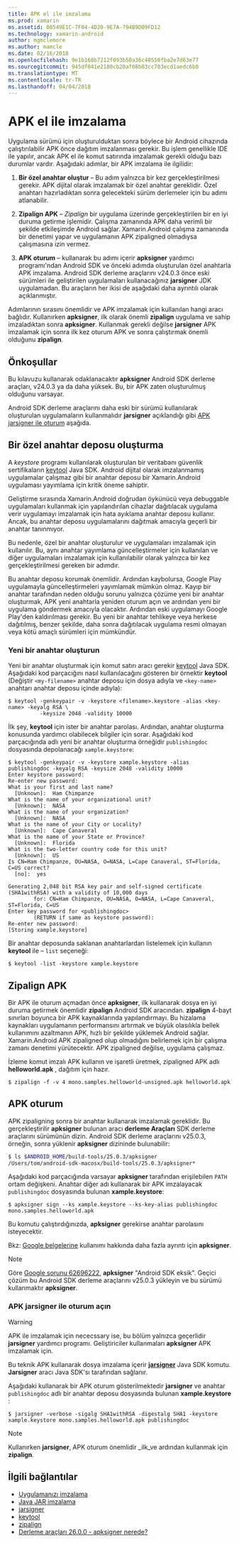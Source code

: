```yaml
---
title: APK el ile imzalama
ms.prod: xamarin
ms.assetid: 08549E1C-7F04-4D20-9E7A-794B9D09FD12
ms.technology: xamarin-android
author: mgmclemore
ms.author: mamcle
ms.date: 02/16/2018
ms.openlocfilehash: 9e1b168b7212f093b50a36c40550fba2e7d63e77
ms.sourcegitcommit: 945df041e2180cb20af08b83cc703ecd1aedc6b0
ms.translationtype: MT
ms.contentlocale: tr-TR
ms.lasthandoff: 04/04/2018
---
```

# <a name="manually-signing-the-apk"></a>APK el ile imzalama


Uygulama sürümü için oluşturulduktan sonra böylece bir Android cihazında çalıştırılabilir APK önce dağıtım imzalanması gerekir. Bu işlem genellikle IDE ile yapılır, ancak APK el ile komut satırında imzalamak gerekli olduğu bazı durumlar vardır. Aşağıdaki adımlar, bir APK imzalama ile ilgilidir:

1.   **Bir özel anahtar oluştur** &ndash; Bu adım yalnızca bir kez gerçekleştirilmesi gerekir. APK dijital olarak imzalamak bir özel anahtar gereklidir.
    Özel anahtarı hazırladıktan sonra gelecekteki sürüm derlemeler için bu adımı atlanabilir.

2.   **Zipalign APK** &ndash; *Zipalign* bir uygulama üzerinde gerçekleştirilen bir en iyi duruma getirme işlemidir. Çalışma zamanında APK daha verimli bir şekilde etkileşimde Android sağlar. Xamarin.Android çalışma zamanında bir denetimi yapar ve uygulamanın APK zipaligned olmadıysa çalışmasına izin vermez.

3.  **APK oturum** &ndash; kullanarak bu adımı içerir **apksigner** yardımcı programı'ndan Android SDK ve önceki adımda oluşturulan özel anahtarla APK imzalama. Android SDK derleme araçlarını v24.0.3 önce eski sürümleri ile geliştirilen uygulamaları kullanacağınız **jarsigner** JDK uygulamadan. Bu araçların her ikisi de aşağıdaki daha ayrıntılı olarak açıklanmıştır. 

Adımlarının sırasını önemlidir ve APK imzalamak için kullanılan hangi aracı bağlıdır. Kullanırken **apksigner**, ilk olarak önemli **zipalign** uygulama ve sahip imzaladıktan sonra **apksigner**.  Kullanmak gerekli değilse **jarsigner** APK imzalamak için sonra ilk kez oturum APK ve sonra çalıştırmak önemli olduğunu **zipalign**. 



## <a name="prerequisites"></a>Önkoşullar

Bu kılavuzu kullanarak odaklanacaktır **apksigner** Android SDK derleme araçları, v24.0.3 ya da daha yüksek. Bu, bir APK zaten oluşturulmuş olduğunu varsayar.

Android SDK derleme araçlarını daha eski bir sürümü kullanılarak oluşturulan uygulamaların kullanmalıdır **jarsigner** açıklandığı gibi [APK jarsigner ile oturum](#Sign_the_APK_with_jarsigner) aşağıda.



## <a name="create-a-private-keystore"></a>Bir özel anahtar deposu oluşturma

A *keystore* programı kullanılarak oluşturulan bir veritabanı güvenlik sertifikaların [keytool](https://docs.oracle.com/javase/8/docs/technotes/tools/unix/keytool.html) Java SDK. Android dijital olarak imzalanmamış uygulamalar çalışmaz gibi bir anahtar deposu bir Xamarin.Android uygulaması yayımlama için kritik öneme sahiptir.

Geliştirme sırasında Xamarin.Android doğrudan öykünücü veya debuggable uygulamaları kullanmak için yapılandırılan cihazlar dağıtılacak uygulama verir uygulamayı imzalamak için hata ayıklama anahtar deposu kullanır.
Ancak, bu anahtar deposu uygulamalarını dağıtmak amacıyla geçerli bir anahtar tanınmıyor.

Bu nedenle, özel bir anahtar oluşturulur ve uygulamaları imzalamak için kullanılır. Bu, aynı anahtar yayımlama güncelleştirmeler için kullanılan ve diğer uygulamaları imzalamak için kullanılabilir olarak yalnızca bir kez gerçekleştirilmesi gereken bir adımdır.

Bu anahtar deposu korumak önemlidir. Ardından kaybolursa, Google Play uygulamayla güncelleştirmeleri yayımlamak mümkün olmaz.
Kayıp bir anahtar tarafından neden olduğu sorunu yalnızca çözüme yeni bir anahtar oluşturmak, APK yeni anahtarla yeniden oturum açın ve ardından yeni bir uygulama göndermek amacıyla olacaktır. Ardından eski uygulamayı Google Play'den kaldırılması gerekir. Bu yeni bir anahtar tehlikeye veya herkese dağıtılmış, benzer şekilde, daha sonra dağıtılacak uygulama resmi olmayan veya kötü amaçlı sürümleri için mümkündür.



### <a name="create-a-new-keystore"></a>Yeni bir anahtar oluşturun

Yeni bir anahtar oluşturmak için komut satırı aracı gerekir [keytool](https://docs.oracle.com/javase/8/docs/technotes/tools/unix/keytool.html) Java SDK. Aşağıdaki kod parçacığını nasıl kullanılacağını gösteren bir örnektir **keytool** (Değiştir `<my-filename>` anahtar deposu için dosya adıyla ve `<key-name>` anahtarı anahtar deposu içinde adıyla):

```shell
$ keytool -genkeypair -v -keystore <filename>.keystore -alias <key-name> -keyalg RSA \
          -keysize 2048 -validity 10000
```

İlk şey, **keytool** için ister bir anahtar parolası. Ardından, anahtar oluşturma konusunda yardımcı olabilecek bilgiler için sorar. Aşağıdaki kod parçacığında adlı yeni bir anahtar oluşturma örneğidir `publishingdoc` dosyasında depolanacağı `xample.keystore`:

```shell
$ keytool -genkeypair -v -keystore xample.keystore -alias publishingdoc -keyalg RSA -keysize 2048 -validity 10000
Enter keystore password:
Re-enter new password:
What is your first and last name?
  [Unknown]:  Ham Chimpanze
What is the name of your organizational unit?
  [Unknown]:  NASA
What is the name of your organization?
  [Unknown]:  NASA
What is the name of your City or Locality?
  [Unknown]:  Cape Canaveral
What is the name of your State or Province?
  [Unknown]:  Florida
What is the two-letter country code for this unit?
  [Unknown]:  US
Is CN=Ham Chimpanze, OU=NASA, O=NASA, L=Cape Canaveral, ST=Florida, C=US correct?
  [no]:  yes

Generating 2,048 bit RSA key pair and self-signed certificate (SHA1withRSA) with a validity of 10,000 days
        for: CN=Ham Chimpanze, OU=NASA, O=NASA, L=Cape Canaveral, ST=Florida, C=US
Enter key password for <publishingdoc>
        (RETURN if same as keystore password):
Re-enter new password:
[Storing xample.keystore]
```

Bir anahtar deposunda saklanan anahtarlardan listelemek için kullanın **keytool** ile &ndash; `list` seçeneği:

```shell
$ keytool -list -keystore xample.keystore
```


## <a name="zipalign-the-apk"></a>Zipalign APK

Bir APK ile oturum açmadan önce **apksigner**, ilk kullanarak dosya en iyi duruma getirmek önemlidir **zipalign** Android SDK aracından. **zipalign** 4-bayt sınırları boyunca bir APK kaynaklarında yapılandırmayı. Bu hizalama kaynakları uygulamanın performansını artırmak ve büyük olasılıkla bellek kullanımını azaltmanın APK, hızlı bir şekilde yüklemek Android sağlar. Xamarin.Android APK zipaligned olup olmadığını belirlemek için bir çalışma zamanı denetimi yürütecektir. APK zipaligned değilse, uygulama çalışmaz.

İzleme komut imzalı APK kullanın ve işaretli üretmek, zipaligned APK adlı **helloworld.apk** , dağıtım için hazır.

```shell
$ zipalign -f -v 4 mono.samples.helloworld-unsigned.apk helloworld.apk
```


## <a name="sign-the-apk"></a>APK oturum

APK zipaligning sonra bir anahtar kullanarak imzalamak gereklidir. Bu gerçekleştirilir **apksigner** bulunan aracı **derleme Araçları** SDK derleme araçlarını sürümünün dizin.  Android SDK derleme araçlarını v25.0.3, örneğin, sonra yüklenir **apksigner** dizininde bulunabilir:

```bash
$ ls $ANDROID_HOME/build-tools/25.0.3/apksigner
/Users/tom/android-sdk-macosx/build-tools/25.0.3/apksigner*
```

Aşağıdaki kod parçacığında varsayar **apksigner** tarafından erişilebilen `PATH` ortam değişkeni. Anahtar diğer adı kullanarak bir APK imzalayacak `publishingdoc` dosyasında bulunan **xample.keystore**:

```shell
$ apksigner sign --ks xample.keystore --ks-key-alias publishingdoc mono.samples.helloworld.apk
```

Bu komutu çalıştırdığınızda, **apksigner** gerekirse anahtar parolasını isteyecektir.

Bkz: [Google belgelerine](https://developer.android.com/studio/command-line/apksigner.html) kullanımı hakkında daha fazla ayrıntı için **apksigner**.

> [!NOTE]
> Göre [Google sorunu 62696222](https://issuetracker.google.com/issues/62696222), **apksigner** "Android SDK eksik". Geçici çözüm bu Android SDK derleme araçlarını v25.0.3 yükleyin ve bu sürümü kullanmaktır **apksigner**.  


<a name="Sign_the_APK_with_jarsigner" />

### <a name="sign-the-apk-with-jarsigner"></a>APK jarsigner ile oturum açın

> [!WARNING]
> APK ile imzalamak için nececssary ise, bu bölüm yalnızca geçerlidir **jarsigner** yardımcı programı. Geliştiriciler kullanmaları **apksigner** APK imzalamak için.

Bu teknik APK kullanarak dosya imzalama içerir **[jarsigner](https://docs.oracle.com/javase/8/docs/technotes/tools/windows/jarsigner.html)** Java SDK komutu.  **Jarsigner** aracı Java SDK'sı tarafından sağlanır. 

Aşağıdaki kullanarak bir APK oturum gösterilmektedir **jarsigner** ve anahtar `publishingdoc` adlı bir anahtar deposu dosyasında bulunan **xample.keystore** :

```shell
$ jarsigner -verbose -sigalg SHA1withRSA -digestalg SHA1 -keystore xample.keystore mono.samples.helloworld.apk publishingdoc
```

> [!NOTE]
> Kullanırken **jarsigner**, APK oturum önemlidir _ilk_ve ardından kullanmak için **zipalign**.  



## <a name="related-links"></a>İlgili bağlantılar

- [Uygulamanızı imzalama](https://source.android.com/security/apksigning/)
- [Java JAR imzalama](https://docs.oracle.com/javase/8/docs/technotes~/jar/jar.html#Signed_JAR_File)
- [jarsigner](https://docs.oracle.com/javase/8/docs/technotes/tools/windows/jarsigner.html)
- [keytool](https://docs.oracle.com/javase/8/docs/technotes/tools/unix/keytool.html)
- [zipalign](https://developer.android.com/studio/command-line/zipalign.html)
- [Derleme araçları 26.0.0 - apksigner nerede?](https://issuetracker.google.com/issues/62696222)
